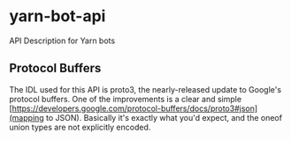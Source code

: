 # yarn-bot-api
API Description for Yarn bots

## Protocol Buffers
The IDL used for this API is proto3, the nearly-released update to Google's protocol buffers. One of the improvements is a clear and simple [https://developers.google.com/protocol-buffers/docs/proto3#json](mapping to JSON). Basically it's exactly what you'd expect, and the oneof union types are not explicitly encoded.
